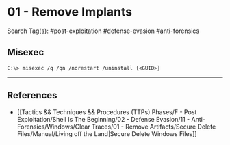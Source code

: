 # 01 - Remove Implants

Search Tag(s): #post-exploitation #defense-evasion #anti-forensics

## Misexec

`C:\> misexec /q /qn /norestart /uninstall {<GUID>}`

---
## References

- [[Tactics && Techniques && Procedures (TTPs) Phases/F - Post Exploitation/Shell Is The Beginning/02 - Defense Evasion/11 - Anti-Forensics/Windows/Clear Traces/01 - Remove Artifacts/Secure Delete Files/Manual/Living off the Land|Secure Delete Windows Files]]